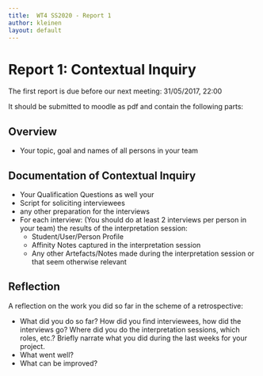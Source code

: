 ```yaml
---
title:  WT4 SS2020 - Report 1
author: kleinen
layout: default
---
```


# Report 1: Contextual Inquiry

The first report is due before our next meeting: 31/05/2017, 22:00

It should be submitted to moodle as pdf and contain the following parts:

## Overview
- Your topic, goal and names of all persons in your team

## Documentation of Contextual Inquiry

- Your Qualification Questions as well your
- Script for soliciting interviewees
- any other preparation for the interviews
- For each interview: (You should do at least 2 interviews per person in your team) the results of the interpretation session:
    - Student/User/Person Profile
    - Affinity Notes captured in the interpretation session
    - Any other Artefacts/Notes made during the interpretation session or that seem otherwise relevant

## Reflection

A reflection on the work you did so far in the scheme of a retrospective:

- What did you do so far? How did you find interviewees, how did the interviews go? Where did you do the interpretation sessions, which roles, etc.? Briefly narrate what you did during the last weeks for your project.
- What went well?
- What can be improved?
